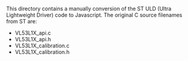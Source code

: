 This directory contains a manually conversion of the ST ULD
(Ultra Lightweight Driver) code to Javascript. The original
C source filenames from ST are:

- VL53L1X_api.c
- VL53L1X_api.h
- VL53L1X_calibration.c
- VL53L1X_calibration.h


